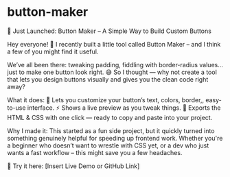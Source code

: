 # button-maker
🚀 Just Launched: Button Maker – A Simple Way to Build Custom Buttons 

Hey everyone! 👋
I recently built a little tool called Button Maker – and I think a few of you might find it useful.

We’ve all been there: tweaking padding,  fiddling with border-radius values… just to make one button look right. 😅
So I thought — why not create a tool that lets you design buttons visually and gives you the clean code right away?

What it does:
🔘 Lets you customize your button’s text, colors, border,, easy-to-use interface.
⚡ Shows a live preview as you tweak things.
🧾 Exports the HTML & CSS with one click — ready to copy and paste into your project.


Why I made it:
This started as a fun side project, but it quickly turned into something genuinely helpful for speeding up frontend work.
Whether you're a beginner who doesn’t want to wrestle with CSS yet, or a dev who just wants a fast workflow – this might save you a few headaches.

🔗 Try it here: [Insert Live Demo or GitHub Link]
